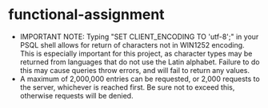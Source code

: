 # functional-assignment

- IMPORTANT NOTE: Typing "SET CLIENT_ENCODING TO 'utf-8';" in your PSQL shell allows for return of characters not in   WIN1252 encoding. This is especially important for this project, as character types may be returned from languages that do not use the Latin alphabet. Failure to do this may cause queries throw errors, and will fail to return any values.
- A maximum of 2,000,000 entries can be requested, or 2,000 requests to the server, whichever is reached first. Be sure not to exceed this, otherwise requests will be denied.
